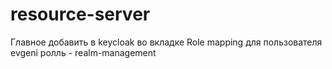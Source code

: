 # resource-server
Главное добавить в keycloak во вкладке Role mapping для пользователя evgeni ролль - realm-management